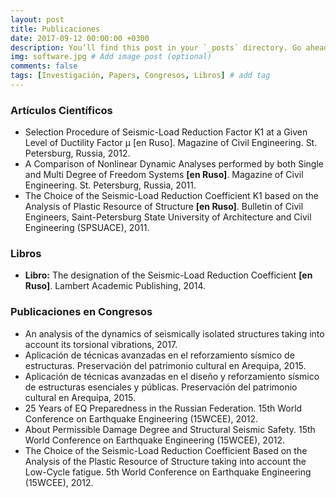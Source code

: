 ```yaml
---
layout: post
title: Publicaciones
date: 2017-09-12 00:00:00 +0300
description: You’ll find this post in your `_posts` directory. Go ahead and edit it and re-build the site to see your changes. # Add post description (optional)
img: software.jpg # Add image post (optional)
comments: false
tags: [Investigación, Papers, Congresos, Libros] # add tag
---
```

### Artículos Científicos
* Selection Procedure of Seismic-Load Reduction Factor K1 at a Given Level of Ductility Factor μ [en Ruso]. Magazine of Civil Engineering. St. Petersburg, Russia, 2012.
* A Comparison of Nonlinear Dynamic Analyses performed by both Single and Multi Degree of Freedom Systems <b>[en Ruso]</b>. Magazine of Civil Engineering. St. Petersburg, Russia, 2011.
* The Choice of the Seismic-Load Reduction Coefficient K1 based on the Analysis of Plastic Resource of Structure <b>[en Ruso]</b>. Bulletin of Civil Engineers, Saint-Petersburg State University of Architecture and Civil Engineering (SPSUACE), 2011.

### Libros
* <b>Libro:</b> The designation of the Seismic-Load Reduction Coefficient <b>[en Ruso]</b>. Lambert Academic Publishing, 2014.

### Publicaciones en Congresos
* An analysis of the dynamics of seismically isolated structures taking into account its torsional vibrations, 2017.
* Aplicación de técnicas avanzadas en el reforzamiento sísmico de estructuras. Preservación del patrimonio cultural en Arequipa, 2015.
* Aplicación de técnicas avanzadas en el diseño y reforzamiento sísmico de estructuras esenciales y públicas. Preservación del patrimonio cultural en Arequipa, 2015.
* 25 Years of EQ Preparedness in the Russian Federation. 15th World Conference on Earthquake Engineering (15WCEE), 2012.
* About Permissible Damage Degree and Structural Seismic Safety. 15th World Conference on Earthquake Engineering (15WCEE), 2012.
* The Choice of the Seismic-Load Reduction Coefficient Based on the Analysis of the Plastic Resource of Structure taking into account the Low-Cycle fatigue. 5th World Conference on Earthquake Engineering (15WCEE), 2012.
